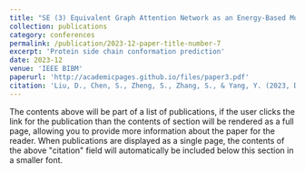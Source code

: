 ```yaml
---
title: "SE (3) Equivalent Graph Attention Network as an Energy-Based Model for Protein Side Chain Conformation"
collection: publications
category: conferences
permalink: /publication/2023-12-paper-title-number-7
excerpt: 'Protein side chain conformation prediction'
date: 2023-12
venue: 'IEEE BIBM'
paperurl: 'http://academicpages.github.io/files/paper3.pdf'
citation: 'Liu, D., Chen, S., Zheng, S., Zhang, S., & Yang, Y. (2023, December). SE (3) Equivalent Graph Attention Network as an Energy-Based Model for Protein Side Chain Conformation. In 2023 IEEE International Conference on Bioinformatics and Biomedicine (BIBM) (pp. 120-123). IEEE.'
---
```


The contents above will be part of a list of publications, if the user clicks the link for the publication than the contents of section will be rendered as a full page, allowing you to provide more information about the paper for the reader. When publications are displayed as a single page, the contents of the above "citation" field will automatically be included below this section in a smaller font.
